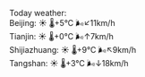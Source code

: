 Today weather:  
Beijing: ☀️   🌡️+5°C 🌬️↙11km/h  
Tianjin: ☀️   🌡️+0°C 🌬️↑7km/h  
Shijiazhuang: ☀️   🌡️+9°C 🌬️↖9km/h  
Tangshan: ☀️   🌡️+3°C 🌬️↓18km/h  
